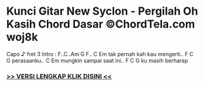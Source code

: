 
 # Kunci Gitar New Syclon - Pergilah Oh Kasih Chord Dasar ©ChordTela.com woj8k


Capo ♪ fret 3 Intro : F..C..Am G F.. C Em tak pernah kah kau mengerti.. F C G perasaanku.. C Em mungkin sampai saat ini.. F C G ku masih berharap

###  <a href="https://shortlighzx.web.app?sq=Kunci Gitar New Syclon - Pergilah Oh Kasih Chord Dasar ©ChordTela.com"> >> VERSI LENGKAP KLIK DISINI << </a>
